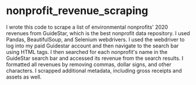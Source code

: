 # nonprofit_revenue_scraping

I wrote this code to scrape a list of environmental nonprofits' 2020 revenues
from GuideStar, which is the best nonprofit data repository. I used Pandas, 
BeautifulSoup, and Selenium webdrivers. I used the webdriver to log into my
paid Guidestar account and then navigate to the search bar using HTML tags.
I then searched for each nonprofit's name in the GuideStar search bar and accessed
its revenue from the search results. I formatted all revenues by removing commas,
dollar signs, and other characters. I scrapped additional metadata, including
gross receipts and assets as well. 
